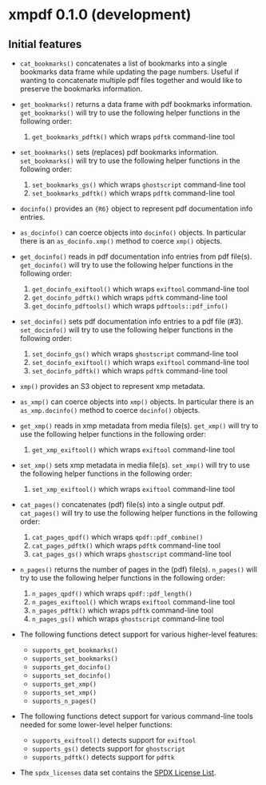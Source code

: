 xmpdf 0.1.0 (development)
=========================

Initial features
----------------

* `cat_bookmarks()` concatenates a list of bookmarks
  into a single bookmarks data frame while updating the page numbers.
  Useful if wanting to concatenate multiple pdf files together and
  would like to preserve the bookmarks information.
* `get_bookmarks()` returns a data frame with pdf bookmarks information.
  `get_bookmarks()` will try to use the following helper functions in the following order:

  1. `get_bookmarks_pdftk()` which wraps `pdftk` command-line tool

* `set_bookmarks()` sets (replaces) pdf bookmarks information.
  `set_bookmarks()` will try to use the following helper functions in the following order:

  1. `set_bookmarks_gs()` which wraps `ghostscript` command-line tool
  2. `set_bookmarks_pdftk()` which wraps `pdftk` command-line tool

* `docinfo()` provides an `{R6}` object to represent pdf documentation info entries.
* `as_docinfo()` can coerce objects into `docinfo()` objects.
  In particular there is an `as_docinfo.xmp()` method to coerce `xmp()` objects.
* `get_docinfo()` reads in pdf documentation info entries from pdf file(s).
  `get_docinfo()` will try to use the following helper functions in the following order:

  1. `get_docinfo_exiftool()` which wraps `exiftool` command-line tool
  2. `get_docinfo_pdftk()` which wraps `pdftk` command-line tool
  3. `get_docinfo_pdftools()` which wraps `pdftools::pdf_info()`

* `set_docinfo()` sets pdf documentation info entries to a pdf file (#3).
  `set_docinfo()` will try to use the following helper functions in the following order:

  1. `set_docinfo_gs()` which wraps `ghostscript` command-line tool
  2. `set_docinfo_exiftool()` which wraps `exiftool` command-line tool
  3. `set_docinfo_pdftk()` which wraps `pdftk` command-line tool

* `xmp()` provides an S3 object to represent xmp metadata.
* `as_xmp()` can coerce objects into `xmp()` objects.
  In particular there is an `as_xmp.docinfo()` method to coerce `docinfo()` objects.
* `get_xmp()` reads in xmp metadata from media file(s).
  `get_xmp()` will try to use the following helper functions in the following order:

  1. `get_xmp_exiftool()` which wraps `exiftool` command-line tool

* `set_xmp()` sets xmp metadata in media file(s).
  `set_xmp()` will try to use the following helper functions in the following order:

  1. `set_xmp_exiftool()` which wraps `exiftool` command-line tool

* `cat_pages()` concatenates (pdf) file(s) into a single output pdf.
  `cat_pages()` will try to use the following helper functions in the following order:
 
  1. `cat_pages_qpdf()` which wraps `qpdf::pdf_combine()`
  2. `cat_pages_pdftk()` which wraps `pdftk` command-line tool
  3. `cat_pages_gs()` which wraps `ghostscript` command-line tool

* `n_pages()` returns the number of pages in the (pdf) file(s).
  `n_pages()` will try to use the following helper functions in the following order:
 
  1. `n_pages_qpdf()` which wraps `qpdf::pdf_length()`
  2. `n_pages_exiftool()` which wraps `exiftool` command-line tool
  3. `n_pages_pdftk()` which wraps `pdftk` command-line tool
  4. `n_pages_gs()` which wraps `ghostscript` command-line tool

* The following functions detect support for various higher-level features:

  * `supports_get_bookmarks()`
  * `supports_set_bookmarks()`
  * `supports_get_docinfo()`
  * `supports_set_docinfo()`
  * `supports_get_xmp()`
  * `supports_set_xmp()`
  * `supports_n_pages()`

* The following functions detect support for various command-line tools needed for some
  lower-level helper functions:

  * `supports_exiftool()` detects support for `exiftool`
  * `supports_gs()` detects support for `ghostscript`
  * `supports_pdftk()` detects support for `pdftk`

* The `spdx_licenses` data set contains the [SPDX License List](https://spdx.org/licenses/).
